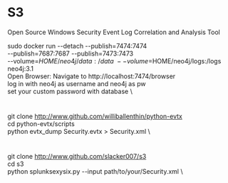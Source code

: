 # S3
Open Source Windows Security Event Log Correlation and Analysis Tool

sudo docker run --detach --publish=7474:7474 \
--publish=7687:7687 --publish=7473:7473 \
--volume=$HOME/neo4j/data:/data \
--volume=$HOME/neo4j/logs:/logs neo4j:3.1 \
Open Browser: Navigate to http://localhost:7474/browser \
log in with neo4j as username and neo4j as pw \
set your custom password with database \
#
git clone http://www.github.com/williballenthin/python-evtx \
cd python-evtx/scripts \
python evtx_dump Security.evtx > Security.xml \
#
git clone http://www.github.com/slacker007/s3 \
cd s3 \
python splunksexysix.py --input path/to/your/Security.xml \
#
